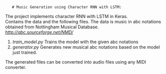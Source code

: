        # Music Generation using Character RNN with LSTM:
The project implements character RNN with LSTM in Keras.  
Contains the data and the following files. The data is music in abc notations obtained from Nottingham Musical Database.
*http://abc.sourceforge.net/NMD/* <br>

1. *train_model.py* Trains the model with the given abc notations <br>
2. *generator.py* Generates new musical abc notations based on the model just trained.  

The generated files can be converted into audio files using any MIDI converter. 